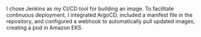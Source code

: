 I chose Jenkins as my CI/CD tool for building an image. To facilitate continuous deployment, I integrated ArgoCD, included a manifest file in the repository, and configured a webhook to automatically pull updated images, creating a pod in Amazon EKS.
